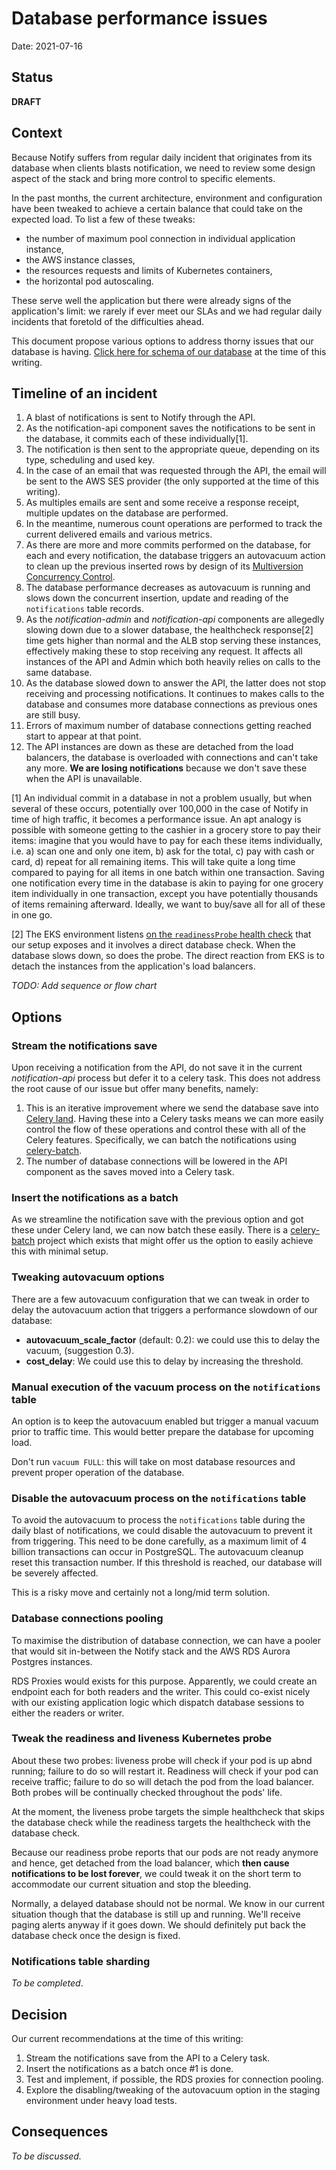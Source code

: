 # Database performance issues

Date: 2021-07-16

## Status

**DRAFT**

## Context

Because Notify suffers from regular daily incident that originates from its
database when clients blasts notification, we need to review some design aspect
of the stack and bring more control to specific elements.

In the past months, the current architecture, environment and configuration have
been tweaked to achieve a certain balance that could take on the expected load.
To list a few of these tweaks:

* the number of maximum pool connection in individual application instance,
* the AWS instance classes,
* the resources requests and limits of Kubernetes containers,
* the horizontal pod autoscaling.

These serve well the application but there were already signs of the
application's limit: we rarely if ever meet our SLAs and we had regular daily
incidents that foretold of the difficulties ahead.

This document propose various options to address thorny issues that our
database is having. [Click here for schema of our database](diagrams/2021-07-16.scalability.database-bottleneck/relationships.real.compact.png)
at the time of this writing.

## Timeline of an incident

1. A blast of notifications is sent to Notify through the API.
2. As the notification-api component saves the notifications to be sent in
   the database, it commits each of these individually[1].
3. The notification is then sent to the appropriate queue, depending on its
   type, scheduling and used key.
4. In the case of an email that was requested through the API, the email
   will be sent to the AWS SES provider (the only supported at the time of
   this writing).
5. As multiples emails are sent and some receive a response receipt, multiple
   updates on the database are performed.
6. In the meantime, numerous count operations are performed to track the
   current delivered emails and various metrics.
7. As there are more and more commits performed on the database, for each and
   every notification, the database triggers an autovacuum action to clean up the
   previous inserted rows by design of its
   [Multiversion Concurrency Control](https://www.postgresql.org/docs/11/mvcc-intro.html).
8. The database performance decreases as autovacuum is running and slows down
   the concurrent insertion, update and reading of the `notifications` table
   records.
9. As the *notification-admin* and *notification-api* components are allegedly
   slowing down due to a slower database, the healthcheck response[2] time gets higher
   than normal and the ALB stop serving these instances, effectively making these
   to stop receiving any request. It affects all instances of the API and Admin
   which both heavily relies on calls to the same database.
10. As the database slowed down to answer the API, the latter does not stop
   receiving and processing notifications. It continues to makes calls to the database
   and consumes more database connections as previous ones are still busy.
11. Errors of maximum number of database connections getting reached start
   to appear at that point.
12. The API instances are down as these are detached from the load balancers,
   the database is overloaded with connections and can't take any more. **We are
   losing notifications** because we don't save these when the API is unavailable.

[1] An individual commit in a database in not a problem usually, but when
several of these occurs, potentially over 100,000 in the case of Notify in time
of high traffic, it becomes a performance issue. An apt analogy is possible
with someone getting to the cashier in a grocery store to pay their items:
imagine that you would have to pay for each these items individually, i.e.
a) scan one and only one item, b) ask for the total, c) pay with cash or card,
d) repeat for all remaining items. This will take quite a long time compared
to paying for all items in one batch within one transaction. Saving one
notification every time in the database is akin to paying for one grocery item
individually in one transaction, except you have potentially thousands of items
remaining afterward. Ideally, we want to buy/save all for all of these in one
go.

[2] The EKS environment listens [on the `readinessProbe` health check](https://github.com/cds-snc/notification-manifests/blob/6ac406b315112d2b66d93d8fa74406c3e6e7639f/base/api-deployment.yaml#L216)
that our setup exposes and it involves a direct database check. When the
database slows down, so does the probe. The direct reaction from EKS is to
detach the instances from the application's load balancers.

_TODO: Add sequence or flow chart_

## Options

### Stream the notifications save

Upon receiving a notification from the API, do not save it in the current
*notification-api* process but defer it to a celery task. This does not
address the root cause of our issue but offer many benefits, namely:

1. This is an iterative improvement where we send the database save into
   [Celery land](https://docs.celeryproject.org/en/stable/). Having these into
   a Celery tasks means we can more easily control the flow of these operations
   and control these with all of the Celery features. Specifically, we can batch
   the notifications using [celery-batch](https://pypi.org/project/celery-batches/).
2. The number of database connections will be lowered in the API component
   as the saves moved into a Celery task.

### Insert the notifications as a batch

As we streamline the notification save with the previous option and got
these under Celery land, we can now batch these easily. There is a
[celery-batch](https://pypi.org/project/celery-batches/) project which
exists that might offer us the option to easily achieve this with minimal
setup.

### Tweaking autovacuum options

There are a few autovacuum configuration that we can tweak in order to delay
the autovacuum action that triggers a performance slowdown of our database:

* **autovacuum_scale_factor** (default: 0.2): we could use this to delay the vacuum, (suggestion 0.3).
* **cost_delay**: We could use this to delay by increasing the threshold.

### Manual execution of the vacuum process on the `notifications` table

An option is to keep the autovacuum enabled but trigger a manual vacuum prior
to traffic time. This would better prepare the database for upcoming load.

Don't run `vacuum FULL`: this will take on most database resources and prevent
proper operation of the database.

### Disable the autovacuum process on the `notifications` table

To avoid the autovacuum to process the `notifications` table during the daily
blast of notifications, we could disable the autovacuum to prevent it from
triggering. This need to be done carefully, as a maximum limit of 4 billion
transactions can occur in PostgreSQL. The autovacuum cleanup reset this
transaction number. If this threshold is reached, our database will be severely
affected.

This is a risky move and certainly not a long/mid term solution.

### Database connections pooling

To maximise the distribution of database connection, we can have a
pooler that would sit in-between the Notify stack and the AWS RDS
Aurora Postgres instances.

RDS Proxies would exists for this purpose. Apparently, we could create an
endpoint each for both readers and the writer. This could co-exist nicely
with our existing application logic which dispatch database sessions to
either the readers or writer.

### Tweak the readiness and liveness Kubernetes probe

About these two probes: liveness probe will check if your pod is
up abnd running; failure to do so will restart it. Readiness will check if
your pod can receive traffic; failure to do so will detach the pod from the
load balancer. Both probes will be continually checked throughout the
pods' life.

At the moment, the liveness probe targets the simple healthcheck that skips
the database check while the readiness targets the healthcheck with the
database check.

Because our readiness probe reports that our pods are not ready anymore and
hence, get detached from the load balancer, which **then cause notifications to
be lost forever**, we could tweak it on the short term to accommodate our current
situation and stop the bleeding.

Normally, a delayed database should not be normal. We know in our current
situation though that the database is still up and running. We'll receive paging
alerts anyway if it goes down. We should definitely put back the database
check once the design is fixed.

### Notifications table sharding

_To be completed_.

## Decision

Our current recommendations at the time of this writing:

1. Stream the notifications save from the API to a Celery task.
2. Insert the notifications as a batch once #1 is done.
3. Test and implement, if possible, the RDS proxies for connection pooling.
4. Explore the disabling/tweaking of the autovacuum option in the staging
   environment under heavy load tests.

## Consequences

_To be discussed._
